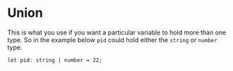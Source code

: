 # Union

This is what you use if you want a particular variable to hold more than one type. So in the example below `pid` could hold either the `string` or `number` type.

	let pid: string | number = 22;
